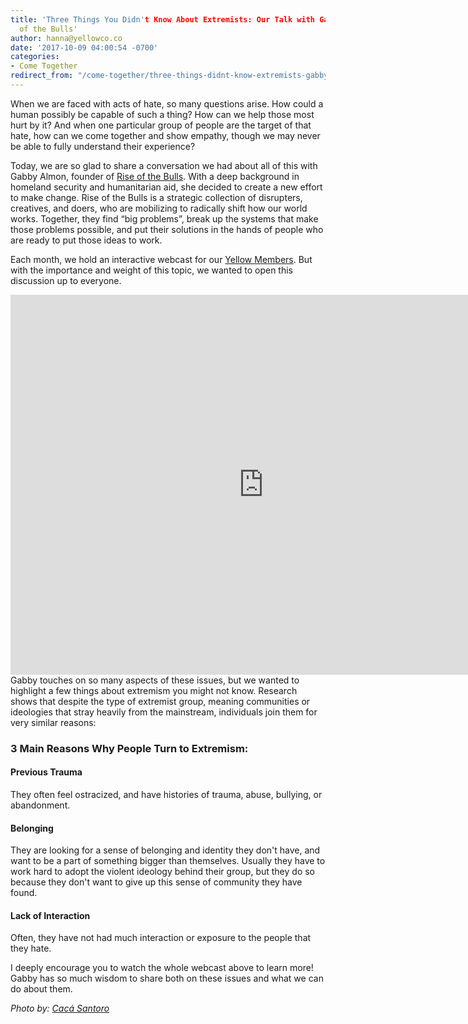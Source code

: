 ```yaml
---
title: 'Three Things You Didn't Know About Extremists: Our Talk with Gabby of Rise
  of the Bulls'
author: hanna@yellowco.co
date: '2017-10-09 04:00:54 -0700'
categories:
- Come Together
redirect_from: "/come-together/three-things-didnt-know-extremists-gabby-rise-of-the-bulls/"
---
```


When we are faced with acts of hate, so many questions arise. How could a human possibly be capable of such a thing? How can we help those most hurt by it? And when one particular group of people are the target of that hate, how can we come together and show empathy, though we may never be able to fully understand their experience?

Today, we are so glad to share a conversation we had about all of this with Gabby Almon, founder of [Rise of the Bulls](https://riseofthebulls.com/). With a deep background in homeland security and humanitarian aid, she decided to create a new effort to make change. Rise of the Bulls is a strategic collection of disrupters, creatives, and doers, who are mobilizing to radically shift how our world works. Together, they find “big problems”, break up the systems that make those problems possible, and put their solutions in the hands of people who are ready to put those ideas to work.

Each month, we hold an interactive webcast for our [Yellow Members](http://yellowco.co/membership/). But with the importance and weight of this topic, we wanted to open this discussion up to everyone.

<iframe src="https://player.vimeo.com/video/235411543" width="810" height="608" frameborder="0" allowfullscreen="allowfullscreen"></iframe>  
Gabby touches on so many aspects of these issues, but we wanted to highlight a few things about extremism you might not know. Research shows that despite the type of extremist group, meaning communities or ideologies that stray heavily from the mainstream, individuals join them for very similar reasons:

### 3 Main Reasons Why People Turn to Extremism:

#### **Previous Trauma**

They often feel ostracized, and have histories of trauma, abuse, bullying, or abandonment.

#### **Belonging**

They are looking for a sense of belonging and identity they don't have, and want to be a part of something bigger than themselves. Usually they have to work hard to adopt the violent ideology behind their group, but they do so because they don't want to give up this sense of community they have found.

#### **Lack of Interaction**

Often, they have not had much interaction or exposure to the people that they hate.

I deeply encourage you to watch the whole webcast above to learn more! Gabby has so much wisdom to share both on these issues and what we can do about them.

_Photo by: [Cacá Santoro](http://cacasantoro.com/)_
